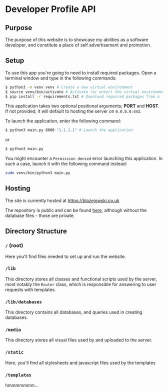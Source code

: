 # Developer Profile API

## Purpose

The purpose of this website is to showcase my abilities as a software developer, and constitute a place of self advertisement and promotion.

## Setup

To use this app you're going to need to install required packages. Open a terminal window and type in the following commands:

```bash
$ python3 -m venv venv # Create a new virtual environment
$ source venv/bin/activate # Activate (or enter) the virtual environment
$ pip install -r requirements.txt # Download required packages from a file
```

This application takes two optional positional arguments; **PORT** and **HOST**. If not provided, it will default to hosting the server on `0.0.0.0:443`.

To launch the application, enter the following command:

```bash
$ python3 main.py 8000 "1.1.1.1" # Launch the application
```

or

```bash
$ python3 main.py
```

You might encounter a `Permission denied` error launching this application. In such a case, launch it with the following command instead:

```bash
sudo venv/bin/python3 main.py
```

## Hosting

The site is currently hosted at https://blazejowski.co.uk

The repository is public and can be found [here](https://github.com/Ryboster/Personal_RESTful_API), although without the database files - those are private.

## Directory Structure

### `/` (root)

Here you'll find files needed to set up and run the website.

### `/lib`

This directory stores all classes and functional scripts used by the server, most notably the `Router` class, which is responsible for answering to user requests with templates.

### `/lib/databases`

This directory contains all databases, and queries used in creating databases.

### `/media`

This directory stores all visual files used by and uploaded to the server.

### `/static`

Here, you'll find all stylesheets and javascript files used by the templates

### `/templates`

hmmmmmmm...



# 
